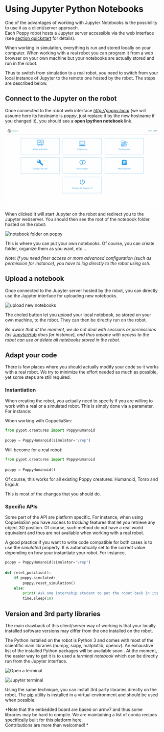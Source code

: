 # Using Jupyter Python Notebooks

One of the advantages of working with Jupyter Notebooks is the possibility to use it as a client/server approach.  
Each Poppy robot hosts a Jupyter server accessible via the web interface (see [section quickstart](../getting-started/program-the-robot.md) for details).

When working in simulation, everything is run and stored locally on your computer. When working with a real robot you can program it from a web browser on your own machine but your notebooks are actually stored and run in the robot.

Thus to switch from simulation to a real robot, you need to switch from your local instance of Jupyter to the remote one hosted by the robot. The steps are described below.

## Connect to the Jupyter on the robot

Once connected to the robot web interface *http://poppy.local* (we will assume here its hostname is *poppy*, just replace it by the new hostname if you changed it), you should see a **open Ipython notebook** link.

![open notebook link](../img/poppy_home.png)

When clicked it will start Jupyter on the robot and redirect you to the Jupyter webserver. You should then see the root of the notebook folder hosted on the robot:

![notebook folder on poppy](../img/jupyter/root-folder.jpg)

This is where you can put your own notebooks. Of course, you can create folder, organize them as you want, etc...

*Note: If you need finer access or more advanced configuration (such as permission for instance), you have to log directly to the robot using ssh.*

## Upload a notebook

Once connected to the Jupyter server hosted by the robot, you can directly use the Jupyter interface for uploading new notebooks.

![upload new notebooks](../img/jupyter/upload-notebooks.jpg)

The circled button let you *upload* your local notebook, so stored on your own machine, to the robot. They can then be directly run on the robot.

*Be aware that at the moment, we do not deal with sessions or permissions (as [JupyterHub](https://github.com/jupyter/jupyterhub) does for instance), and thus anyone with access to the robot can use or delete all notebooks stored in the robot.*

## Adapt your code

There is few places where you should actually modify your code so it works with a real robot. We try to minimize the effort needed as much as possible, yet some steps are still required.

### Instantiation

When creating the robot, you actually need to specify if you are willing to work with a real or a simulated robot. This is simply done via a parameter. For instance:

When working with CoppeliaSim:
```python
from pypot.creatures import PoppyHumanoid

poppy = PoppyHumanoid(simulator='vrep')
```

Will become for a real robot:

```python
from pypot.creatures import PoppyHumanoid

poppy = PoppyHumanoid()
```

Of course, this works for all existing Poppy creatures: Humanoid, Torso and ErgoJr.

This is most of the changes that you should do.

### Specific APIs

Some part of the API are platform specific. For instance, when using CoppeliaSim you have access to *tracking* features that let you retrieve any object 3D position. Of course, such method do not have a real world equivalent and thus are not available when working with a real robot.

A good practice if you want to write code compatible for both cases is to use the *simulated* property. It is automatically set to the correct value depending on how your instantiate your robot. For instance,

```python
poppy = PoppyHumanoid(simulator='vrep')

def reset_position():
    if poppy.simulated:
        poppy.reset_simulation()
    else:
        print('Ask one internship student to put the robot back in its origin position.')
        time.sleep(10)
```


## Version and 3rd party libraries

The main drawback of this client/server way of working is that your locally installed software versions may differ from the one installed on the robot.

The Python installed on the robot is Python 3 and comes with most of the scientific main libraries (numpy, scipy, matplotlib, opencv). An exhaustive list of the installed Python packages will be available soon <!-- (TODO!)-->. At the moment, the easier way to get it is to used a *terminal notebook* which can be directly run from the Jupyter interface.

![Open a terminal](../img/jupyter/open-terminal.jpg)

![Jupyter terminal](../img/jupyter/terminal.jpg)


Using the same technique, you can install 3rd party libraries directly on the robot. The [pip](https://pip.readthedocs.org) utility is installed in a virtual environment and should be used when possible.

*Note that the embedded board are based on armv7 and thus some libraries may be hard to compile. We are maintaining a list of conda recipes specifically built for this platform [here](https://anaconda.org/poppy-project).  
Contributions are more than welcomed! *